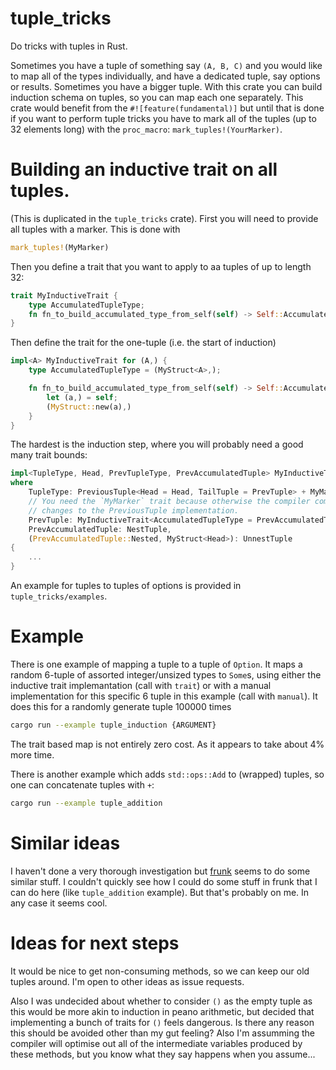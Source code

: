 # tuple_tricks
Do tricks with tuples in Rust.

Sometimes you have a tuple of something say `(A, B, C)` and you would like to map all of the types
individually, and have a dedicated tuple, say options or results.  Sometimes you have a bigger
tuple. With this crate you can build induction schema on tuples, so you can map each one separately.
This crate would benefit from the `#![feature(fundamental)]` but until that is done if you want to 
perform tuple tricks you have to mark all of the tuples (up to 32 elements long) with the 
`proc_macro`: `mark_tuples!(YourMarker)`.

# Building an inductive trait on all tuples.
(This is duplicated in the `tuple_tricks` crate).
First you will need to provide all tuples with a marker. This is done with 
```rust
mark_tuples!(MyMarker)
```
Then you define a trait that you want to apply to aa tuples of up to length 32:
```rust
trait MyInductiveTrait {
    type AccumulatedTupleType;
    fn fn_to_build_accumulated_type_from_self(self) -> Self::AccumulatedTupleType;
}
```
Then define the trait for the one-tuple (i.e. the start of induction)
```rust
impl<A> MyInductiveTrait for (A,) {
    type AccumulatedTupleType = (MyStruct<A>,);

    fn fn_to_build_accumulated_type_from_self(self) -> Self::AccumulatedTupleType {
        let (a,) = self;
        (MyStruct::new(a),)
    }
}
```
The hardest is the induction step, where you will probably need a good many trait bounds:
```rust
impl<TupleType, Head, PrevTupleType, PrevAccumulatedTuple> MyInductiveTrait for TupleType
where
    TupleType: PreviousTuple<Head = Head, TailTuple = PrevTuple> + MyMarker,
    // You need the `MyMarker` trait because otherwise the compiler complains about potential
    // changes to the PreviousTuple implementation.
    PrevTuple: MyInductiveTrait<AccumulatedTupleType = PrevAccumulatedTuple>,
    PrevAccumulatedTuple: NestTuple,
    (PrevAccumulatedTuple::Nested, MyStruct<Head>): UnnestTuple
{
    ...
}
```
An example for tuples to tuples of options is provided in `tuple_tricks/examples`.

# Example
There is one example of mapping a tuple to a tuple of `Option`. It maps a random
6-tuple of assorted integer/unsized types to `Some`s, using either the inductive
trait implemantation (call with `trait`) or with a manual implementation for 
this specific 6 tuple in this example (call with `manual`). It does this for a 
randomly generate tuple 100000 times
```sh
cargo run --example tuple_induction {ARGUMENT}
```
The trait based map is not entirely zero cost. As it appears to take about 4% more time.

There is another example which adds `std::ops::Add` to (wrapped) tuples, so one
can concatenate tuples with `+`:
```sh
cargo run --example tuple_addition
```

# Similar ideas
I haven't done a very thorough investigation but [frunk](https://github.com/lloydmeta/frunk) 
seems to do some similar stuff.
I couldn't quickly see how I could do some stuff in frunk that I can do here (like
`tuple_addition` example). But that's probably on me. In any case it seems cool.
# Ideas for next steps
It would be nice to get non-consuming methods, so we can keep our old tuples around. I'm open to 
other ideas as issue requests.

Also I was undecided about whether to consider `()` as the empty tuple as this would be more akin 
to induction in peano arithmetic, but decided that implementing a bunch of traits for `()` feels
dangerous. Is there any reason this should be avoided other than my gut feeling? Also I'm assumming
the compiler will optimise out all of the intermediate variables produced by these methods, but you
know what they say happens when you assume...
